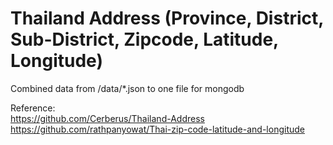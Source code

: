 # Thailand Address (Province, District, Sub-District, Zipcode, Latitude, Longitude)

Combined data from /data/*.json to one file for mongodb

Reference:<br/>
https://github.com/Cerberus/Thailand-Address<br/>
https://github.com/rathpanyowat/Thai-zip-code-latitude-and-longitude
